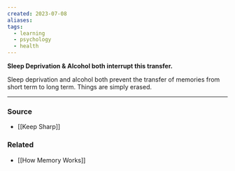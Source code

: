 ```yaml
---
created: 2023-07-08
aliases: 
tags:
  - learning
  - psychology
  - health
---
```

**Sleep Deprivation & Alcohol both interrupt this transfer.**

Sleep deprivation and alcohol both prevent the transfer of memories from short term to long term. Things are simply erased.

---

### Source
- [[Keep Sharp]]

### Related
- [[How Memory Works]]